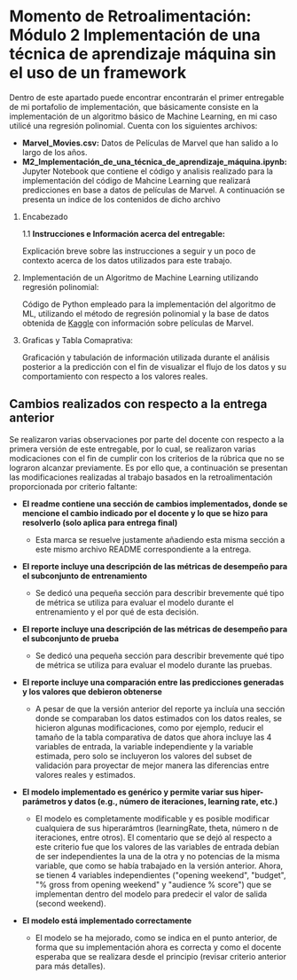 # Momento de Retroalimentación: Módulo 2 Implementación de una técnica de aprendizaje máquina sin el uso de un framework
Dentro de este apartado puede encontrar encontrarán el primer entregable de mi portafolio de implementación, que básicamente consiste en la implementación de un algoritmo básico de Machine Learning, en mi caso utilicé una regresión polinomial. Cuenta con los siguientes archivos:
* **Marvel_Movies.csv:** Datos de Películas de Marvel que han salido a lo largo de los años.
* **M2_Implementación_de_una_técnica_de_aprendizaje_máquina.ipynb:** Jupyter Notebook que contiene el código y analisis realizado para la implementación del código de Mahcine Learning que realizará predicciones en base a datos de películas de Marvel. A continuación se presenta un indice de los contenidos de dicho archivo

1. Encabezado

    1.1 **Instrucciones e Información acerca del entregable:**

    Explicación breve sobre las instrucciones a seguir y un poco de contexto acerca de los datos utilizados para este trabajo.

2. Implementación de un Algoritmo de Machine Learning utilizando regresión polinomial:<br/>
   
   Código de Python empleado para la implementación del algoritmo de ML, utilizando el método de regresión polinomial y la base de datos obtenida de <a href="https://www.kaggle.com/datasets/joebeachcapital/marvel-movies">Kaggle</a> con información sobre películas de Marvel.

4. Graficas y Tabla Comaprativa:<br/>
   
   Graficación y tabulación de información utilizada durante el análisis posterior a la predicción con el fin de visualizar el flujo de los datos y su comportamiento con respecto a los valores reales.

## Cambios realizados con respecto a la entrega anterior
Se realizaron varias observaciones por parte del docente con respecto a la primera versión de este entregable, por lo cual, se realizaron varias modicaciones con el fin de cumplir con los criterios de la rúbrica que no se lograron alcanzar previamente. Es por ello que, a continuación se presentan las modificaciones realizadas al trabajo basados en la retroalimentación proporcionada por criterio faltante:

* **El readme contiene una sección de cambios implementados, donde se mencione el cambio indicado por el docente y lo que se hizo para resolverlo (solo aplica para entrega final)**
   * Esta marca se resuelve justamente añadiendo esta misma sección a este mismo archivo README correspondiente a la entrega.

* **El reporte incluye una descripción de las métricas de desempeño para el subconjunto de entrenamiento**
   * Se dedicó una pequeña sección para describir brevemente qué tipo de métrica se utiliza para evaluar el modelo durante el entrenamiento y el por qué de esta decisión.

* **El reporte incluye una descripción de las métricas de desempeño para el subconjunto de prueba**
   * Se dedicó una pequeña sección para describir brevemente qué tipo de métrica se utiliza para evaluar el modelo durante las pruebas.

* **El reporte incluye una comparación entre las predicciones generadas y los valores que debieron obtenerse**
   * A pesar de que la versión anterior del reporte ya incluía una sección donde se comparaban los datos estimados con los datos reales, se hicieron algunas modificaciones, como por ejemplo, reducir el tamaño de la tabla comparativa de datos que ahora incluye las 4 variables de entrada, la variable independiente y la variable estimada, pero solo se incluyeron los valores del subset de validación para proyectar de mejor manera las diferencias entre valores reales y estimados.

* **El modelo implementado es genérico y permite variar sus hiper-parámetros y datos (e.g., número de iteraciones, learning rate, etc.)**
   * El modelo es completamente modificable y es posible modificar cualquiera de sus hiperarámtros (learningRate, theta, número n de iteraciones, entre otros). El comentario que se dejó al respecto a este criterio fue que los valores de las variables de entrada debían de ser independientes la una de la otra y no potencias de la misma variable, que como se había trabajado en la versión anterior. Ahora, se tienen 4 variables independientes ("opening weekend", "budget", "% gross from opening weekend" y "audience % score") que se implementan dentro del modelo para predecir el valor de salida (second weekend).

* **El modelo está implementado correctamente**
   * El modelo se ha mejorado, como se indica en el punto anterior, de forma que su implementación ahora es correcta y como el docente esperaba que se realizara desde el principio (revisar criterio anterior para más detalles). 